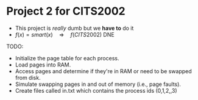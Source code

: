 # Project 2 for CITS2002

- This project is *really* dumb but we **have to** do it
- $f(x) = smart(x) \quad \Rightarrow \quad f(CITS2002) \ \text{DNE}$

  
TODO:
- Initialize the page table for each process.
- Load pages into RAM.
- Access pages and determine if they're in RAM or need to be swapped from disk.
- Simulate swapping pages in and out of memory (i.e., page faults).
- Create files called in.txt which contains the process ids (0,1,2,,3)




